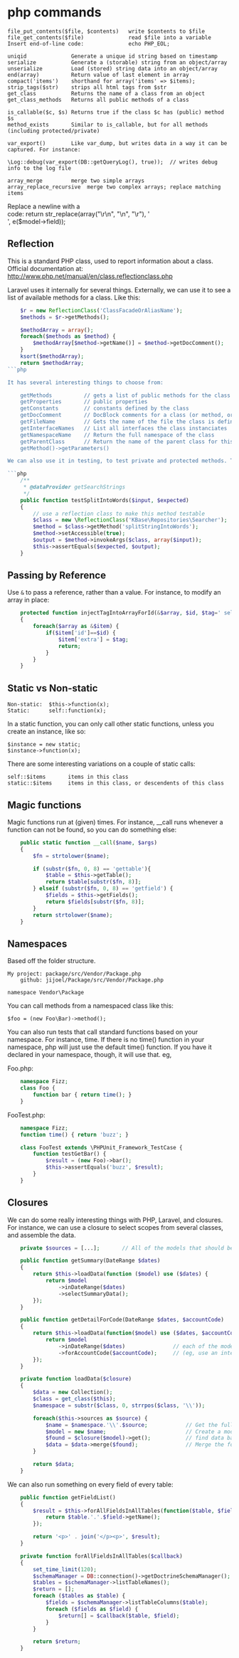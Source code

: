 php commands
==============

    file_put_contents($file, $contents)   write $contents to $file
    file_get_contents($file)              read $file into a variable
    Insert end-of-line code:              echo PHP_EOL;

    uniqid              Generate a unique id string based on timestamp
    serialize           Generate a (storable) string from an object/array
    unserialize         Load (stored) string data into an object/array
    end(array)          Return value of last element in array
    compact('items')    shorthand for array('items' => $items);
    strip_tags($str)    strips all html tags from $str
    get_class           Returns the name of a class from an object
    get_class_methods   Returns all public methods of a class
    
    is_callable($c, $s) Returns true if the class $c has (public) method $s
    method_exists       Similar to is_callable, but for all methods (including protected/private) 

    var_export()        Like var_dump, but writes data in a way it can be captured. For instance:

    \Log::debug(var_export(DB::getQueryLog(), true));  // writes debug info to the log file

    array_merge         merge two simple arrays
    array_replace_recursive  merge two complex arrays; replace matching items


Replace a newline with a <br> code:
return str_replace(array("\r\n", "\n", "\r"), '<br>', e($model->field));



Reflection <a name="reflection">
-----------------------------------

This is a standard PHP class, used to report information about a class. Official documentation at:
http://www.php.net/manual/en/class.reflectionclass.php

Laravel uses it internally for several things. Externally, we can use it to see a list of available methods for a class. Like this:

```php
    $r = new ReflectionClass('ClassFacadeOrAliasName');
    $methods = $r->getMethods();

    $methodArray = array();
    foreach($methods as $method) {
        $methodArray[$method->getName()] = $method->getDocComment();
    }
    ksort($methodArray);
    return $methodArray;
```php

It has several interesting things to choose from:

    getMethods          // gets a list of public methods for the class
    getProperties       // public properties
    getConstants        // constants defined by the class
    getDocComment       // DocBlock comments for a class (or method, or property)
    getFileName         // Gets the name of the file the class is defined in
    getInterfaceNames   // List all interfaces the class instanciates
    getNamespaceName    // Return the full namespace of the class
    getParentClass      // Return the name of the parent class for this class
    getMethod()->getParameters()

We can also use it in testing, to test private and protected methods. There's some disagreement about whether private and protected methods should be tested; doing so makes the tests more brittle, but it will point out precisely where things are failing, if there's an error. For instance:

```php
    /**
     * @dataProvider getSearchStrings
     */
    public function testSplitIntoWords($input, $expected)
    {
        // use a reflection class to make this method testable
        $class = new \ReflectionClass('KBase\Repositories\Searcher');
        $method = $class->getMethod('splitStringIntoWords');
        $method->setAccessible(true);
        $output = $method->invokeArgs($class, array($input));
        $this->assertEquals($expected, $output);
    }
```



Passing by Reference
-------------------------
Use `&` to pass a reference, rather than a value. For instance, to modify an array in place:

``` php 
    protected function injectTagIntoArrayForId(&$array, $id, $tag=' selected="selected"')
    {
        foreach($array as &$item) {
            if($item['id']==$id) {
                $item['extra'] = $tag;
                return;
            }
        }
    }
```



Static vs Non-static
----------------------

    Non-static:  $this->function(x);
    Static:      self::function(x);

In a static function, you can only call other static functions, unless you create an instance, like so: 

    $instance = new static;
    $instance->function(x);

There are some interesting variations on a couple of static calls:

    self::$items       items in this class
    static::$items     items in this class, or descendents of this class


Magic functions
-----------------
Magic functions run at (given) times. For instance, __call runs whenever a function can not be found, so you can do something else:

``` php
    public static function __call($name, $args)
    {
        $fn = strtolower($name);

        if (substr($fn, 0, 8) == 'gettable'){
            $table = $this->getTable();
            return $table[substr($fn, 8)];
        } elseif (substr($fn, 0, 8) == 'getfield') {
            $fields = $this->getFields();
            return $fields[substr($fn, 8)];
        }
        return strtolower($name);
    }
```

    
Namespaces
------------

Based off the folder structure.

    My project: package/src/Vendor/Package.php
        github: jijoel/Package/src/Vendor/Package.php

    namespace Vendor\Package

You can call methods from a namespaced class like this:

    $foo = (new Foo\Bar)->method();

You can also run tests that call standard functions based on your namespace. For instance, time. If there is no time() function in your namespace, php will just use the default time() function. If you have it declared in your namespace, though, it will use that. eg,

Foo.php:

```php
    namespace Fizz;
    class Foo {
        function bar { return time(); }
    }
```

FooTest.php:

```php
    namespace Fizz;
    function time() { return 'buzz'; }

    class FooTest extends \PHPUnit_Framework_TestCase {
        function testGetBar() {
            $result = (new Foo)->bar();
            $this->assertEquals('buzz', $result);
        }
    }
```


Closures
---------
We can do some really interesting things with PHP, Laravel, and closures. For instance, we can use a closure to select scopes from several classes, and assemble the data.

```php
    private $sources = [...];       // All of the models that should be used to collect data

    public function getSummary(DateRange $dates)
    {
        return $this->loadData(function ($model) use ($dates) {
            return $model
                ->inDateRange($dates)
                ->selectSummaryData();
        });
    }

    public function getDetailForCode(DateRange $dates, $accountCode)
    {
        return $this->loadData(function($model) use ($dates, $accountCode) {
            return $model
                ->inDateRange($dates)               // each of the models must include these scopes
                ->forAccountCode($accountCode);     // (eg, use an interface)
        });
    }

    private function loadData($closure)
    {
        $data = new Collection();                   
        $class = get_class($this);
        $namespace = substr($class, 0, strrpos($class, '\\')); 

        foreach($this->sources as $source) {            
            $name = $namespace.'\\'.$source;            // Get the fully namespaced name of the model
            $model = new $name;                         // Create a model object to search
            $found = $closure($model)->get();           // find data based on the closure
            $data = $data->merge($found);               // Merge the found data with the collection
        }

        return $data;
    }
```

We can also run something on every field of every table:

```php
    public function getFieldList()
    {
        $result = $this->forAllFieldsInAllTables(function($table, $field){
            return $table.'.'.$field->getName();
        });

        return '<p>' . join('</p><p>', $result);
    }

    private function forAllFieldsInAllTables($callback)
    {
        set_time_limit(120);
        $schemaManager = DB::connection()->getDoctrineSchemaManager();
        $tables = $schemaManager->listTableNames();
        $return = [];
        foreach ($tables as $table) {
            $fields = $schemaManager->listTableColumns($table);
            foreach ($fields as $field) {
                $return[] = $callback($table, $field);
            }
        }

        return $return;
    }
```